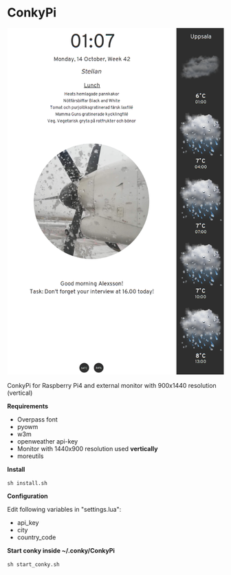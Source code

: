 # ConkyPi
![alt tag](https://github.com/xexpanderx/ConkyPi/blob/master/screenshot.png)

ConkyPi for Raspberry Pi4 and external monitor with 900x1440 resolution (vertical)

<b>Requirements</b>

- Overpass font
- pyowm
- w3m
- openweather api-key
- Monitor with 1440x900 resolution used <b> vertically </b>
- moreutils

<b>Install</b>

`sh install.sh`

<b>Configuration</b>

Edit following variables in "settings.lua":

- api_key
- city
- country_code

<b>Start conky inside ~/.conky/ConkyPi</b>

`sh start_conky.sh`
